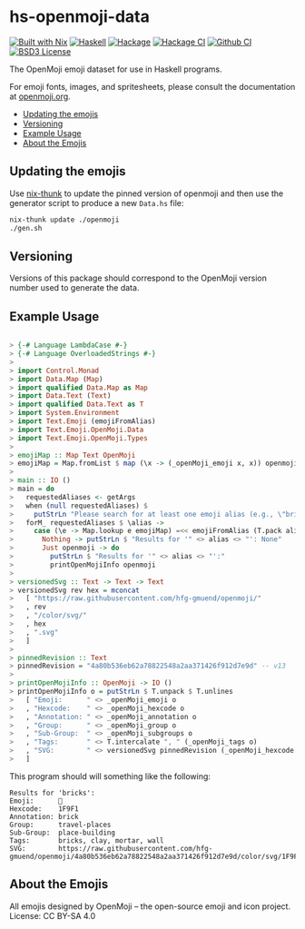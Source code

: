 hs-openmoji-data
================
[![Built with Nix](https://img.shields.io/static/v1?logo=nixos&logoColor=white&label=&message=Built%20with%20Nix&color=41439a)](https://nixos.org) [![Haskell](https://img.shields.io/badge/language-Haskell-orange.svg)](https://haskell.org) [![Hackage](https://img.shields.io/hackage/v/hs-openmoji-data.svg)](https://hackage.haskell.org/package/hs-openmoji-data) [![Hackage CI](https://matrix.hackage.haskell.org/api/v2/packages/hs-openmoji-data/badge)](https://matrix.hackage.haskell.org/#/package/hs-openmoji-data)   [![Github CI](https://github.com/obsidiansystems/hs-openmoji-data/workflows/github-action/badge.svg)](https://github.com/obsidiansystems/hs-openmoji-data/actions) [![BSD3 License](https://img.shields.io/badge/license-BSD3-blue.svg)](https://github.com/obsidiansystems/hs-openmoji-data/blob/master/LICENSE)


The OpenMoji emoji dataset for use in Haskell programs.

For emoji fonts, images, and spritesheets, please consult the documentation at [openmoji.org](https://openmoji.org/).


* [Updating the emojis](#updating-the-emojis)
* [Versioning](#versioning)
* [Example Usage](#example-usage)
* [About the Emojis](#about-the-emojis)

Updating the emojis
-------------------

Use [nix-thunk](https://github.com/obsidiansystems/nix-thunk) to update the pinned version of openmoji and then use the generator script to produce a new `Data.hs` file:

```bash
nix-thunk update ./openmoji
./gen.sh
```

Versioning
-------------------

Versions of this package should correspond to the OpenMoji version number used to generate the data.

Example Usage
-------------------

```haskell

> {-# Language LambdaCase #-}
> {-# Language OverloadedStrings #-}
>
> import Control.Monad
> import Data.Map (Map)
> import qualified Data.Map as Map
> import Data.Text (Text)
> import qualified Data.Text as T
> import System.Environment
> import Text.Emoji (emojiFromAlias)
> import Text.Emoji.OpenMoji.Data
> import Text.Emoji.OpenMoji.Types
>
> emojiMap :: Map Text OpenMoji
> emojiMap = Map.fromList $ map (\x -> (_openMoji_emoji x, x)) openmojis
> 
> main :: IO ()
> main = do
>   requestedAliases <- getArgs
>   when (null requestedAliases) $
>     putStrLn "Please search for at least one emoji alias (e.g., \"bricks\")"
>   forM_ requestedAliases $ \alias ->
>     case (\e -> Map.lookup e emojiMap) =<< emojiFromAlias (T.pack alias) of
>       Nothing -> putStrLn $ "Results for '" <> alias <> "': None"
>       Just openmoji -> do
>         putStrLn $ "Results for '" <> alias <> "':"
>         printOpenMojiInfo openmoji
>
> versionedSvg :: Text -> Text -> Text
> versionedSvg rev hex = mconcat
>   [ "https://raw.githubusercontent.com/hfg-gmuend/openmoji/"
>   , rev
>   , "/color/svg/"
>   , hex
>   , ".svg"
>   ]
>
> pinnedRevision :: Text
> pinnedRevision = "4a80b536eb62a78822548a2aa371426f912d7e9d" -- v13
>
> printOpenMojiInfo :: OpenMoji -> IO ()
> printOpenMojiInfo o = putStrLn $ T.unpack $ T.unlines
>   [ "Emoji:      " <> _openMoji_emoji o
>   , "Hexcode:    " <> _openMoji_hexcode o
>   , "Annotation: " <> _openMoji_annotation o
>   , "Group:      " <> _openMoji_group o
>   , "Sub-Group:  " <> _openMoji_subgroups o
>   , "Tags:       " <> T.intercalate ", " (_openMoji_tags o)
>   , "SVG:        " <> versionedSvg pinnedRevision (_openMoji_hexcode o)
>   ]

```

This program should will something like the following:

```
Results for 'bricks':
Emoji:      🧱
Hexcode:    1F9F1
Annotation: brick
Group:      travel-places
Sub-Group:  place-building
Tags:       bricks, clay, mortar, wall
SVG:        https://raw.githubusercontent.com/hfg-gmuend/openmoji/4a80b536eb62a78822548a2aa371426f912d7e9d/color/svg/1F9F1.svg
```

About the Emojis
-------------------

All emojis designed by OpenMoji – the open-source emoji and icon project. License: CC BY-SA 4.0
